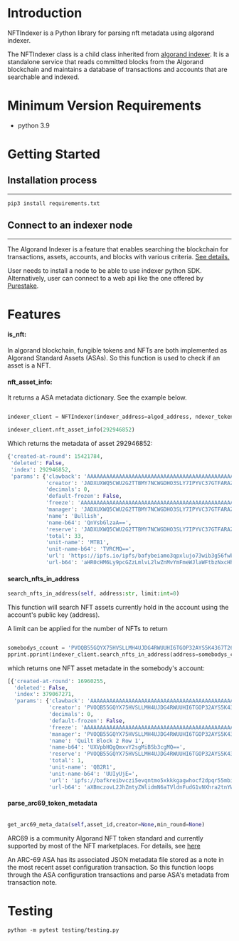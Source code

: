 
# Introduction 
NFTIndexer is a Python library for parsing nft metadata using algorand indexer.

The NFTIndexer class is a child class inherited from [algorand indexer](https://github.com/algorand/indexer). It is a standalone service that reads committed blocks from the Algorand blockchain and maintains a database of transactions and accounts that are searchable and indexed.

# Minimum Version Requirements

* python 3.9

# Getting Started

##	Installation process
---
```
pip3 install requirements.txt
```
## Connect to an indexer node
---
The Algorand Indexer is a feature that enables searching the blockchain for transactions, assets, accounts, and blocks with various criteria. [See details.](https://developer.algorand.org/docs/get-details/indexer/)

User needs to install a node to be able to use indexer python SDK. Alternatively, user can connect to a web api like the one offered by [Purestake](https://www.purestake.com/technology/algorand-api/).

# Features

#### is_nft: 
In algorand blockchain, fungible tokens and NFTs are both implemented as Algorand Standard Assets (ASAs). So this function is used to check if an asset is a NFT.

#### nft_asset_info:

It returns a ASA metadata dictionary. See the example below.

```python

indexer_client = NFTIndexer(indexer_address=algod_address, ndexer_token=algod_token,headers=headers)

indexer_client.nft_asset_info(292946852)

```
Which returns the metadata of asset 292946852:

```python
{'created-at-round': 15421784,
 'deleted': False,
 'index': 292946852,
 'params': {'clawback': 'AAAAAAAAAAAAAAAAAAAAAAAAAAAAAAAAAAAAAAAAAAAAAAAAAAAAY5HFKQ',
            'creator': 'JADXUXWQ5CWU2G2TTBMY7NCWGDHO3SLY7IPYVC37GTFARAZ2N5LBLWAP5A', 
            'decimals': 0,
            'default-frozen': False,
            'freeze': 'AAAAAAAAAAAAAAAAAAAAAAAAAAAAAAAAAAAAAAAAAAAAAAAAAAAAY5HFKQ',
            'manager': 'JADXUXWQ5CWU2G2TTBMY7NCWGDHO3SLY7IPYVC37GTFARAZ2N5LBLWAP5A',
            'name': 'Bullish',
            'name-b64': 'QnVsbGlzaA==',
            'reserve': 'JADXUXWQ5CWU2G2TTBMY7NCWGDHO3SLY7IPYVC37GTFARAZ2N5LBLWAP5A',
            'total': 33,
            'unit-name': 'MTB1',
            'unit-name-b64': 'TVRCMQ==',
            'url': 'https://ipfs.io/ipfs/bafybeiamo3qpxlujo73wib3g56fwby7epqjrkawcp63g5vz77cz2udcxpa',
            'url-b64': 'aHR0cHM6Ly9pcGZzLmlvL2lwZnMvYmFmeWJlaWFtbzNxcHhsdWpvNzN3aWIzZzU2ZndieTdlcHFqcmthd2NwNjNnNXZ6NzdjejJ1ZGN4cGE='}}
```
#### search_nfts_in_address

```python
search_nfts_in_address(self, address:str, limit:int=0)
```
This function will search NFT assets currently hold in the account using the account's public key (address). 

A limit can be applied for the number of NFTs to return

```python

somebodys_ccount = 'PVOQB55GQYX75HVSLLMH4UJDG4RWUUHI6TGOP32AYS5K4367T26D2PV6MI'
pprint.pprint(indexer_client.search_nfts_in_address(address=somebodys_ccount,limit=1))

```
which returns one NFT asset metadate in the somebody's account:

```python
[{'created-at-round': 16960255,
  'deleted': False,
  'index': 379067271,
  'params': {'clawback': 'AAAAAAAAAAAAAAAAAAAAAAAAAAAAAAAAAAAAAAAAAAAAAAAAAAAAY5HFKQ',
             'creator': 'PVOQB55GQYX75HVSLLMH4UJDG4RWUUHI6TGOP32AYS5K4367T26D2PV6MI',
             'decimals': 0,
             'default-frozen': False,
             'freeze': 'AAAAAAAAAAAAAAAAAAAAAAAAAAAAAAAAAAAAAAAAAAAAAAAAAAAAY5HFKQ',
             'manager': 'PVOQB55GQYX75HVSLLMH4UJDG4RWUUHI6TGOP32AYS5K4367T26D2PV6MI',
             'name': 'Quilt Block 2 Row 1',
             'name-b64': 'UXVpbHQgQmxvY2sgMiBSb3cgMQ==',
             'reserve': 'PVOQB55GQYX75HVSLLMH4UJDG4RWUUHI6TGOP32AYS5K4367T26D2PV6MI',
             'total': 1,
             'unit-name': 'QB2R1',
             'unit-name-b64': 'UUIyUjE=',
             'url': 'ipfs://bafkreibvczi5evqntmo5xkkkgagwhocf2dpqr55mbilwym4pzkor6rjfjm',
             'url-b64': 'aXBmczovL2JhZmtyZWlidmN6aTVldnFudG1vNXhra2tnYWd3aG9jZjJkcHFyNTVtYmlsd3ltNHB6a29yNnJqZmpt'}}]

```

#### parse_arc69_token_metadata

```python

get_arc69_meta_data(self,asset_id,creator=None,min_round=None)

```
ARC69 is a community Algorand NFT token standard and currently supported by most of the NFT marketplaces. For details, see [here](https://github.com/algokittens/arc69)

An ARC-69 ASA has its associated JSON metadata file stored as a note in the most recent asset configuration transaction. So this function loops through the ASA configuration transactions and parse ASA's metadata from transaction note.




# Testing

```
python -m pytest testing/testing.py

```
